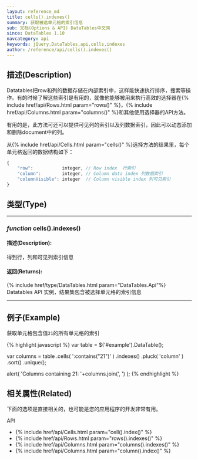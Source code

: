 ```yaml
---
layout: reference_md
title: cells().indexes()
summary: 获取被选单元格的索引信息
sub: 文档(Options & API) DataTables中文网
since: DataTables 1.10
navcategory: api
keywords: jQuery,DataTables,api,cells,indexes
author: /reference/api/cells().indexes()
---
```


## 描述(Description)

Datatables把row和列的数据存储在内部索引中，这样能快速执行排序，搜索等操作。有的时候了解这些索引是有用的，就像他能够被用来执行高效的选择器在{% include href/api/Rows.html param="rows()" %}，{% include href/api/Columns.html param="columns()" %}和其他使用选择器的API方法。

有用的是，此方法可还可以提供可见列的索引以及列数据索引，因此可以动态添加和删除document中的列。

从{% include href/api/Cells.html param="cells()" %}选择方法的结果里，每个单元格返回的数据结构如下：

```javascript
{
    "row":           integer, // Row index  行索引
    "column":        integer, // Column data index 列数据索引
    "columnVisible": integer  // Column visible index 列可见索引
}
```



## 类型(Type)

---
    
### _function_ **cells().indexes()**   

#### 描述(Description):
得到行，列和可见列索引信息

#### 返回(Returns):
{% include href/type/DataTables.html param="DataTables.Api"%}
Datatables API 实例，结果集包含被选择单元格的索引信息

--- 
    
## 例子(Example)

获取单元格包含值`21`的所有单元格的索引

{% highlight javascript %}
var table = $('#example').DataTable();
 
var columns = table
    .cells( ':contains("21")' )
    .indexes()
    .pluck( 'column' )
    .sort()
    .unique();
 
alert( 'Columns containing 21: '+columns.join(', ') );
{% endhighlight %}



## 相关属性(Related)
下面的选项是直接相关的，也可能是您的应用程序的开发非常有用。

API

- {% include href/api/Cells.html param="cell().index()" %}
- {% include href/api/Rows.html param="rows().indexes()" %}
- {% include href/api/Columns.html param="columns().indexes()" %}
- {% include href/api/Columns.html param="column().index()" %}

